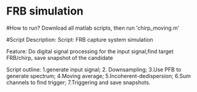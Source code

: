 # FRB simulation

#How to run?
Download all matlab scripts, then run 'chirp_moving.m'


#Script Description:
Script: FRB capture system simulation

Feature: Do digital signal processing for the input signal,find target FRB/chirp, save snapshot of the candidate

Script outline: 1.generate input signal; 2. Downsampling; 3.Use PFB to generate spectrum; 4.Moving average; 5.Incoherent-dedispersion; 6.Sum channels to find trigger; 7.Triggering and save snapshots.